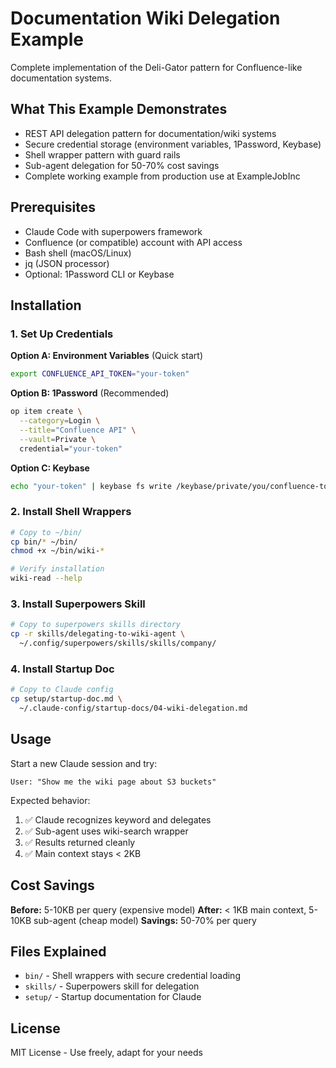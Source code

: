 # Documentation Wiki Delegation Example

Complete implementation of the Deli-Gator pattern for Confluence-like documentation systems.

## What This Example Demonstrates

- REST API delegation pattern for documentation/wiki systems
- Secure credential storage (environment variables, 1Password, Keybase)
- Shell wrapper pattern with guard rails
- Sub-agent delegation for 50-70% cost savings
- Complete working example from production use at ExampleJobInc

## Prerequisites

- Claude Code with superpowers framework
- Confluence (or compatible) account with API access
- Bash shell (macOS/Linux)
- jq (JSON processor)
- Optional: 1Password CLI or Keybase

## Installation

### 1. Set Up Credentials

**Option A: Environment Variables** (Quick start)
```bash
export CONFLUENCE_API_TOKEN="your-token"
```

**Option B: 1Password** (Recommended)
```bash
op item create \
  --category=Login \
  --title="Confluence API" \
  --vault=Private \
  credential="your-token"
```

**Option C: Keybase**
```bash
echo "your-token" | keybase fs write /keybase/private/you/confluence-token
```

### 2. Install Shell Wrappers

```bash
# Copy to ~/bin/
cp bin/* ~/bin/
chmod +x ~/bin/wiki-*

# Verify installation
wiki-read --help
```

### 3. Install Superpowers Skill

```bash
# Copy to superpowers skills directory
cp -r skills/delegating-to-wiki-agent \
  ~/.config/superpowers/skills/skills/company/
```

### 4. Install Startup Doc

```bash
# Copy to Claude config
cp setup/startup-doc.md \
  ~/.claude-config/startup-docs/04-wiki-delegation.md
```

## Usage

Start a new Claude session and try:

```
User: "Show me the wiki page about S3 buckets"
```

Expected behavior:
1. ✅ Claude recognizes keyword and delegates
2. ✅ Sub-agent uses wiki-search wrapper
3. ✅ Results returned cleanly
4. ✅ Main context stays < 2KB

## Cost Savings

**Before:** 5-10KB per query (expensive model)
**After:** < 1KB main context, 5-10KB sub-agent (cheap model)
**Savings:** 50-70% per query

## Files Explained

- `bin/` - Shell wrappers with secure credential loading
- `skills/` - Superpowers skill for delegation
- `setup/` - Startup documentation for Claude

## License

MIT License - Use freely, adapt for your needs
